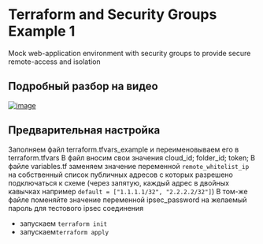 # Terraform and Security Groups Example 1
Mock web-application environment with security groups to provide secure remote-access and isolation

## Подробный разбор на видео
[![image](https://user-images.githubusercontent.com/85429798/128352799-3fd11416-dcc1-4f00-b67f-98d63be37580.png)](https://www.youtube.com/watch?v=MeJ8fTS2iGU&t=854s)


## Предварительная настройка
Заполняем файл terraform.tfvars_example и переименовываем его в terraform.tfvars
В файл вносим свои значения cloud_id; folder_id; token;
В файле variables.tf заменяем значение переменной `remote_whitelist_ip` на собственный список публичных адресов с которых разрешено подключаться к схеме (через запятую, каждый адрес в двойных кавычках например `default = ["1.1.1.1/32", "2.2.2.2/32"]`)
В том-же файле поменяйте значение переменной ipsec_password на желаемый пароль для тестового ipsec соединения
- запускаем `terraform init`
- запускаем`terraform apply`
